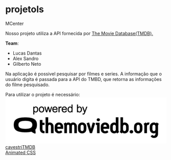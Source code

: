 # projetols


MCenter

Nosso projeto utiliza a API fornecida por <a href="https://www.themoviedb.org/">The Movie Database(TMDB).</a>



<b>Team</b>:<br>
<ul>
 <li>Lucas Dantas</li>
 <li>Alex Sandro</li>
 <li>Gilberto Neto</li>
</ul>

Na aplicação é possivel pesquisar por filmes e series.
A informação que o usuário digita é passada para a API do TMBD, que retorna as informações 
do filme pesquisado.

Para utilizar o projeto é necessário:<br>
<a href="https://www.themoviedb.org/">
              <img border="0" src="img/tmdb.png">
            </a><br>
<a href="https://github.com/cavestri/themoviedb-javascript-library/">cavestriTMDB</a> <br>
<a href="https://daneden.github.io/animate.css/">Animated CSS</a>

